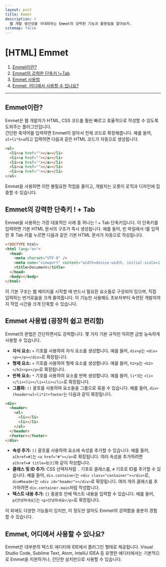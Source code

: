 ```yaml
---
layout: post
title: Emmet
description: >
  웹 개발 생산성을 극대화하는 Emmet의 강력한 기능과 활용법을 알아보자.
sitemap: false
---
```


# [HTML] Emmet

1. [Emmet이란?](#emmet이란)
2. [Emmet의 강력한 단축키 !+Tab](#emmet의-강력한-단축키---tab)
3. [Emmet 사용법](#emmet-사용법-굉장히-쉽고-편리함)
4. [Emmet, 어디에서 사용할 수 있나요?](#emmet-어디에서-사용할-수-있나요)

---

## Emmet이란?

Emmet은 웹 개발자가 HTML, CSS 코드를 훨씬 빠르고 효율적으로 작성할 수 있도록 도와주는 플러그인입니다. <br>
간단한 축약어를 입력하면 Emmet이 알아서 전체 코드로 확장해줍니다. 예를 들어, `ul>li*5>a`라고 입력하면 다음과 같은 HTML 코드가 자동으로 생성됩니다.

```html
<ul>
  <li><a href=""></a></li>
  <li><a href=""></a></li>
  <li><a href=""></a></li>
  <li><a href=""></a></li>
  <li><a href=""></a></li>
</ul>
```

Emmet을 사용하면 이런 불필요한 작업을 줄이고, 개발자는 오롯이 로직과 디자인에 집중할 수 있습니다.

## Emmet의 강력한 단축키 ! + Tab

Emmet을 사용하는 가장 대표적인 사례 중 하나는 ! + Tab 단축키입니다. 이 단축키를 입력하면 기본 HTML 문서의 구조가 즉시 생성됩니다. 예를 들어, 빈 파일에서 !를 입력한 후 Tab 키를 누르면 다음과 같은 기본 HTML 문서가 자동으로 작성됩니다.

```html
<!DOCTYPE html>
<html lang="en">
  <head>
    <meta charset="UTF-8" />
    <meta name="viewport" content="width=device-width, initial-scale=1.0" />
    <title>Document</title>
  </head>
  <body></body>
</html>
```

이 기본 구조는 웹 페이지를 시작할 때 반드시 필요한 요소들로 구성되어 있으며, 직접 입력하는 번거로움을 크게 줄여줍니다. 이 기능만 사용해도 초보자부터 숙련된 개발자까지 작업 시간을 크게 단축할 수 있습니다.

## Emmet 사용법 (굉장히 쉽고 편리함)

Emmet의 문법은 간단하면서도 강력합니다. 몇 가지 기본 규칙만 익히면 금방 능숙하게 사용할 수 있습니다.

- **자식 요소:** `>` 기호를 사용하여 자식 요소를 생성합니다. 예를 들어, `div>p`는 `<div><p></p></div>`로 확장됩니다.
- **형제 요소:** `+` 기호를 사용하여 형제 요소를 생성합니다. 예를 들어, `h2+p`는 `<h2></h2><p></p>`로 확장됩니다.
- **반복 요소:** `*` 기호를 사용하여 요소를 반복 생성합니다. 예를 들어, `li*3`는 `<li></li><li></li><li></li>`로 확장됩니다.
- **그룹화:** `()` 괄호를 사용하여 요소들을 그룹으로 묶을 수 있습니다. 예를 들어, `div>(header>ul>li*2)+footer`는 다음과 같이 확장됩니다.

```html
<div>
  <header>
    <ul>
      <li></li>
      <li></li>
    </ul>
  </header>
  <footer></footer>
</div>
```

- **속성 추가:** `[]` 괄호를 사용하여 요소에 속성을 추가할 수 있습니다. 예를 들어, `a[href=#]`는 `<a href="#"></a>`로 확장됩니다. 여러 속성을 추가하려면 `a[href=# title=링크]`와 같이 작성합니다.
- **클래스 및 ID 추가:** CSS 선택자처럼 `.` 기호로 클래스를, `#` 기호로 ID를 추가할 수 있습니다. 예를 들어, `div.container`는 `<div class="container"></div>`로, `div#header`는 `<div id="header"></div>`로 확장됩니다. 여러 개의 클래스를 추가하려면 `div.container.main`처럼 작성합니다.
- **텍스트 내용 추가:** `{}` 중괄호 안에 텍스트 내용을 입력할 수 있습니다. 예를 들어, `p{안녕하세요}`는 `<p>안녕하세요</p>`로 확장됩니다.

이 외에도 다양한 기능들이 있지만, 이 정도만 알아도 Emmet의 강력함을 충분히 경험할 수 있습니다.

## Emmet, 어디에서 사용할 수 있나요?

Emmet은 대부분의 텍스트 에디터와 IDE에서 플러그인 형태로 제공됩니다. Visual Studio Code, Sublime Text, Atom, IntelliJ IDEA 등 유명한 에디터에서는 기본적으로 Emmet을 지원하거나, 간단한 설치만으로 사용할 수 있습니다.
